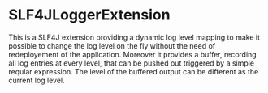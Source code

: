 # SLF4JLoggerExtension

This is a SLF4J extension providing a dynamic log level mapping to  make it possible to change the log level on the fly without the need of redeployement of the application. Moreover it provides a buffer, recording all log entries at every level, that can be pushed out triggered by a simple reqular expression. The level of the buffered output can be different as the current   log level. 
